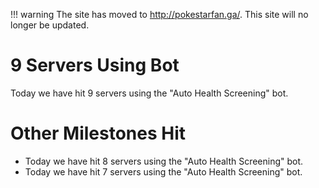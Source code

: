 !!! warning
    The site has moved to http://pokestarfan.ga/. This site will no longer be updated.

# 9 Servers Using Bot

Today we have hit 9 servers using the "Auto Health Screening" bot.

# Other Milestones Hit
* Today we have hit 8 servers using the "Auto Health Screening" bot.
* Today we have hit 7 servers using the "Auto Health Screening" bot.
